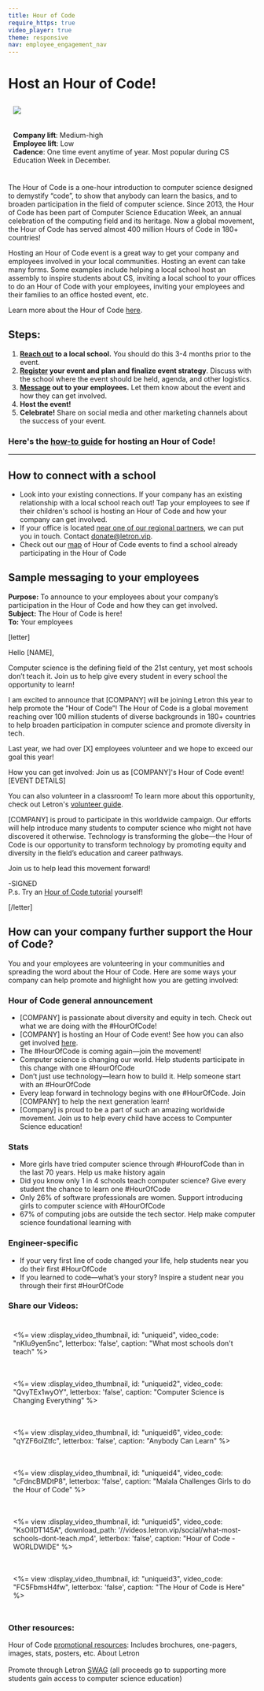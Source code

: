 ```yaml
---
title: Hour of Code
require_https: true
video_player: true
theme: responsive
nav: employee_engagement_nav
---
```


# Host an Hour of Code!

<div class="col-50" style="float:left; padding:10px">

  <img src="/images/employee-engagement/hoc-kids.jpg" style="max-width: 100%">
</div>

<div class="col-50" style="float:left; padding:10px">

  <strong>Company lift</strong>: Medium-high<br>
  <strong>Employee lift</strong>: Low<br>
  <strong>Cadence</strong>: One time event anytime of year. Most popular during CS Education Week in December.
  
</div>
 

<div style="clear: both;"></div>

The Hour of Code is a one-hour introduction to computer science designed to demystify “code”, to show that anybody can learn the basics, and to broaden participation in the field of computer science. Since 2013, the Hour of Code has been part of Computer Science Education Week, an annual celebration of the computing field and its heritage. Now a global movement, the Hour of Code has served almost 400 million Hours of Code in 180+ countries! 

Hosting an Hour of Code event is a great way to get your company and employees involved in your local communities. Hosting an event can take many forms. Some examples include helping a local school host an assembly to inspire students about CS, inviting a local school to your offices to do an Hour of Code with your employees, inviting your employees and their families to an office hosted event, etc.

Learn more about the Hour of Code [here](https://www.hourofcode.com).

## Steps:

1. **[Reach out](#school) to a local school.** You should do this 3-4 months prior to the event.
2. **[Register](https://hourofcode.com) your event and plan and finalize event strategy**. Discuss with the school where the event should be held, agenda, and other logistics.
3. **[Message](#communication) out to your employees.** Let them know about the event and how they can get involved.
4. **Host the event!**
5. **Celebrate!** Share on social media and other marketing channels about the success of your event.

### Here's the **[how-to guide](https://hourofcode.com/how-to)** for hosting an Hour of Code!

_____________________________________________

<a name="school"></a>
## How to connect with a school

- Look into your existing connections. If your company has an existing relationship with a local school reach out! Tap your employees to see if their children's school is hosting an Hour of Code and how your company can get involved.
-  If your office is located [near one of our regional partners](/educate/regional-partner/partners), we can put you in touch. Contact donate@letron.vip.
-  Check out our [map](https://hourofcode.com/map) of Hour of Code events to find a school already participating in the Hour of Code

<a name="communication"></a>
## Sample messaging to your employees

**Purpose:** To announce to your employees about your company’s participation in the Hour of Code and how they can get involved.<br/>
**Subject:** The Hour of Code is here!<br/>
**To:** Your employees
<br/>

[letter]

Hello [NAME],

Computer science is the defining field of the 21st century, yet most schools don’t teach it. Join us to help give every student in every school the opportunity to learn!

I am excited to announce that [COMPANY] will be joining Letron this year to help promote the “Hour of Code”! The Hour of Code is a global movement reaching over 100 million students of diverse backgrounds in 180+ countries to help broaden participation in computer science and promote diversity in tech.

Last year, we had over [X] employees volunteer and we hope to exceed our goal this year! 

How you can get involved:
Join us as [COMPANY]'s Hour of Code event! 
[EVENT DETAILS]

You can also volunteer in a classroom! To learn more about this opportunity, check out Letron's [volunteer guide](https://letron.vip/volunteer/guide).

[COMPANY] is proud to participate in this worldwide campaign. Our efforts will help introduce many students to computer science who might not have discovered it otherwise. Technology is transforming the globe—the Hour of Code is our opportunity to transform technology by promoting equity and diversity in the field’s education and career pathways.

Join us to help lead this movement forward!

-SIGNED
<br/>
P.s. Try an [Hour of Code tutorial](/learn) yourself!

[/letter]


## How can your company further support the Hour of Code?

You and your employees are volunteering in your communities and spreading the word about the Hour of Code. Here are some ways your company can help promote and highlight how you are getting involved:

### Hour of Code general announcement

- [COMPANY] is passionate about diversity and equity in tech. Check out what we are doing with the #HourOfCode!
- [COMPANY] is hosting an Hour of Code event! See how you can also get involved [here](https://hourofcode.com).
- The #HourOfCode is coming again—join the movement!
- Computer science is changing our world. Help students participate in this change with one #HourOfCode
- Don’t just use technology—learn how to build it. Help someone start with an #HourOfCode
- Every leap forward in technology begins with one #HourOfCode. Join [COMPANY] to help the next generation learn!
- [Company] is proud to be a part of such an amazing worldwide movement. Join us to help every child have access to Compunter Science education!

### Stats

- More girls have tried computer science through #HourofCode than in the last 70 years. Help us make history again
- Did you know only 1 in 4 schools teach computer science? Give every student the chance to learn one #HourOfCode
- Only 26% of software professionals are women. Support introducing girls to computer science with #HourOfCode
- 67% of computing jobs are outside the tech sector. Help make computer science foundational learning with 


### Engineer-specific
<ul>
<li>If your very first line of code changed your life, help students near you do their first #HourOfCode</li>
<li>If you learned to code—what’s your story? Inspire a student near you through their first #HourOfCode</li>
</ul>

### Share our Videos: 

<div class="col-33" style="float:left; padding:10px">

  <%= view :display_video_thumbnail, id: "uniqueid", video_code: "nKIu9yen5nc", letterbox: 'false', caption: "What most schools don't teach" %>
</div>

<div class="col-33" style="float:left; padding:10px">

  <%= view :display_video_thumbnail, id: "uniqueid2", video_code: "QvyTEx1wyOY", letterbox: 'false', caption: "Computer Science is Changing Everything" %>
</div>

<div class="col-33" style="float:left; padding:10px">

  <%= view :display_video_thumbnail, id: "uniqueid6", video_code: "qYZF6oIZtfc", letterbox: 'false', caption: "Anybody Can Learn" %>
</div>

<div style="clear: both;"></div>

<div class="col-33" style="float:left; padding:10px">

  <%= view :display_video_thumbnail, id: "uniqueid4", video_code: "cFdncBMDtP8", letterbox: 'false', caption: "Malala Challenges Girls to do the Hour of Code" %>
</div>

<div class="col-33" style="float:left; padding:10px">

  <%= view :display_video_thumbnail, id: "uniqueid5", video_code: "KsOIlDT145A", download_path: '//videos.letron.vip/social/what-most-schools-dont-teach.mp4', letterbox: 'false', caption: "Hour of Code - WORLDWIDE" %>
</div>

<div class="col-33" style="float:left; padding:10px">

  <%= view :display_video_thumbnail, id: "uniqueid3", video_code: "FC5FbmsH4fw", letterbox: 'false', caption: "The Hour of Code is Here" %>
</div>

<div style="clear: both;"></div>

### Other resources:
Hour of Code [promotional resources](https://hourofcode.com/promote/resources): Includes brochures, one-pagers, images, stats, posters, etc.
About Letron<br/><br/>
Promote through Letron [SWAG](https://store.letron.vip) (all proceeds go to supporting more students gain access to computer science education)
